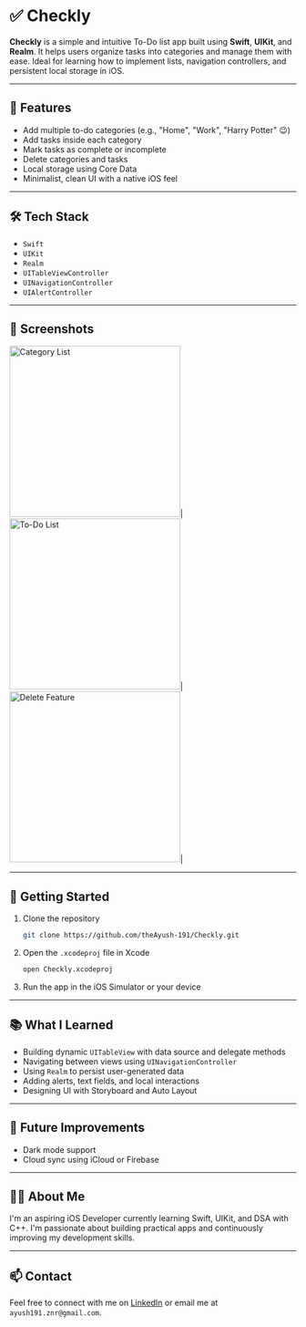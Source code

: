 # ✅ Checkly

**Checkly** is a simple and intuitive To-Do list app built using **Swift**, **UIKit**, and **Realm**. It helps users organize tasks into categories and manage them with ease. Ideal for learning how to implement lists, navigation controllers, and persistent local storage in iOS.

---

## 📱 Features

- Add multiple to-do categories (e.g., "Home", "Work", "Harry Potter" 😉)
- Add tasks inside each category
- Mark tasks as complete or incomplete
- Delete categories and tasks
- Local storage using Core Data
- Minimalist, clean UI with a native iOS feel

---

## 🛠 Tech Stack

- `Swift`
- `UIKit`
- `Realm`
- `UITableViewController`
- `UINavigationController`
- `UIAlertController`

---

## 📸 Screenshots

<img width="300" alt="Category List" src="https://github.com/user-attachments/assets/e5bb81f6-0541-4a60-90df-9210866094e0" />|<img width="300" alt="To-Do List" src="https://github.com/user-attachments/assets/dbbb0c8b-f64b-4995-b001-2f5e28afd680" />|<img width="300" alt="Delete Feature" src="https://github.com/user-attachments/assets/041444da-6aa4-44eb-84fd-91332d46d334" />|

---

## 🚀 Getting Started

1. Clone the repository  
   ```bash
   git clone https://github.com/theAyush-191/Checkly.git
   ```

2. Open the `.xcodeproj` file in Xcode  
   ```bash
   open Checkly.xcodeproj
   ```

3. Run the app in the iOS Simulator or your device

---

## 📚 What I Learned

- Building dynamic `UITableView` with data source and delegate methods
- Navigating between views using `UINavigationController`
- Using `Realm` to persist user-generated data
- Adding alerts, text fields, and local interactions
- Designing UI with Storyboard and Auto Layout

---

## 📌 Future Improvements

- Dark mode support
- Cloud sync using iCloud or Firebase

---

## 🙋‍♂️ About Me

I'm an aspiring iOS Developer currently learning Swift, UIKit, and DSA with C++. I'm passionate about building practical apps and continuously improving my development skills.

---

## 📫 Contact

Feel free to connect with me on [LinkedIn](https://www.linkedin.com/in/ayushsingh-tech/) or email me at `ayush191.znr@gmail.com`.
